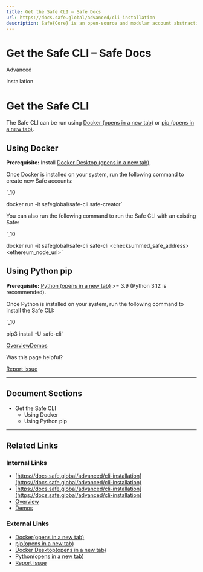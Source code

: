 ```yaml
---
title: Get the Safe CLI – Safe Docs
url: https://docs.safe.global/advanced/cli-installation
description: Safe{Core} is an open-source and modular account abstraction stack. Learn about its features and how to use it.
---
```


# Get the Safe CLI – Safe Docs

Advanced

Installation

# Get the Safe CLI

The Safe CLI can be run using [Docker (opens in a new tab)](https://www.docker.com) or [pip (opens in a new tab)](https://pip.pypa.io/en/stable).

## Using Docker

**Prerequisite:** Install [Docker Desktop (opens in a new tab)](https://www.docker.com/products/docker-desktop/).

Once Docker is installed on your system, run the following command to create new Safe accounts:

`_10

docker run -it safeglobal/safe-cli safe-creator`

You can also run the following command to run the Safe CLI with an existing Safe:

`_10

docker run -it safeglobal/safe-cli safe-cli <checksummed_safe_address> <ethereum_node_url>`

## Using Python pip

**Prerequisite:** [Python (opens in a new tab)](https://www.python.org/downloads/) >= 3.9 (Python 3.12 is recommended).

Once Python is installed on your system, run the following command to install the Safe CLI:

`_10

pip3 install -U safe-cli`

[Overview](/advanced/cli-overview "Overview")[Demos](/advanced/cli-demos "Demos")

Was this page helpful?

[Report issue](https://github.com/safe-global/safe-docs/issues/new?assignees=&labels=nextra-feedback&projects=&template=nextra-feedback.yml&title=%5BFeedback%5D+)

---

## Document Sections

- Get the Safe CLI
  - Using Docker
  - Using Python pip

---

## Related Links

### Internal Links

- [https://docs.safe.global/advanced/cli-installation](https://docs.safe.global/advanced/cli-installation)
- [https://docs.safe.global/advanced/cli-installation](https://docs.safe.global/advanced/cli-installation)
- [Overview](https://docs.safe.global/advanced/cli-overview)
- [Demos](https://docs.safe.global/advanced/cli-demos)

### External Links

- [Docker(opens in a new tab)](https://www.docker.com)
- [pip(opens in a new tab)](https://pip.pypa.io/en/stable)
- [Docker Desktop(opens in a new tab)](https://www.docker.com/products/docker-desktop)
- [Python(opens in a new tab)](https://www.python.org/downloads)
- [Report issue](https://github.com/safe-global/safe-docs/issues/new?assignees=&labels=nextra-feedback&projects=&template=nextra-feedback.yml&title=%5BFeedback%5D+)
